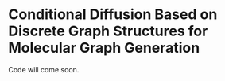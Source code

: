 # Conditional Diffusion Based on Discrete Graph Structures for Molecular Graph Generation

Code will come soon.
